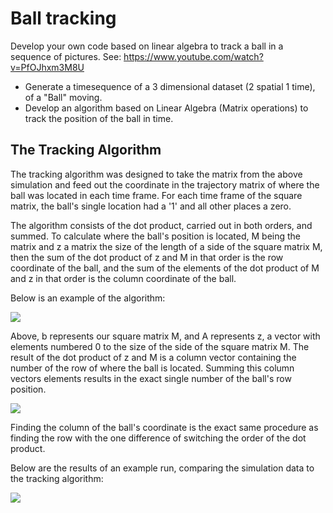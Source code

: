 # Ball tracking

Develop your own code based on linear algebra to track a ball in a sequence of pictures.
See: https://www.youtube.com/watch?v=PfOJhxm3M8U

- Generate a timesequence of a 3 dimensional dataset (2 spatial 1 time), of a "Ball" moving.
- Develop an algorithm based on Linear Algebra (Matrix operations) to track the position of the ball in time.

## The Tracking Algorithm

The tracking algorithm was designed to take the matrix from the above simulation and feed out the coordinate in the trajectory matrix of where the ball was located in each time frame.  For each time frame of the square matrix, the ball's single location had a '1' and all other places a zero.  

The algorithm consists of the dot product, carried out in both orders, and summed.  To calculate where the ball's position is located, M being the matrix and z a matrix the size of the length of a side of the square matrix M, then the sum of the dot product of z and M in that order is the row coordinate of the ball, and the sum of the elements of the dot product of M and z in that order is the column coordinate of the ball.

Below is an example of the algorithm:

![](https://github.com/ubsuny/ball-tracking-final20/blob/main/Images/MatrixRow.png)

Above, b represents our square matrix M, and A represents z, a vector with elements numbered 0 to the size of the side of the square matrix M. The result of the dot product of z and M is a column vector containing the number of the row of where the ball is located. Summing this column vectors elements results in the exact single number of the ball's row position.  

![](https://github.com/ubsuny/ball-tracking-final20/blob/main/Images/MatrixColumn.png)

Finding the column of the ball's coordinate is the exact same procedure as finding the row with the one difference of switching the order of the dot product.

Below are the results of an example run, comparing the simulation data to the tracking algorithm:

![](https://github.com/ubsuny/ball-tracking-final20/blob/main/Images/ballComplete.png)
